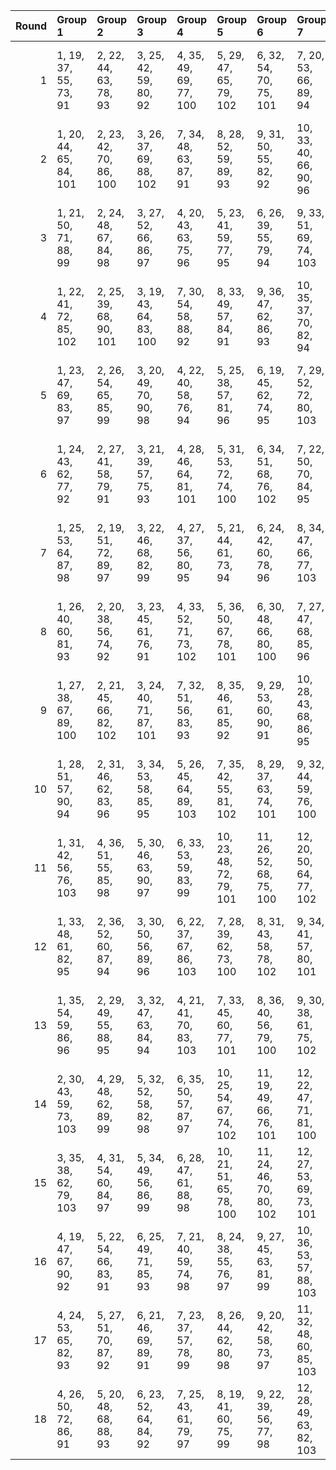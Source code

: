 |   Round | Group 1                | Group 2                | Group 3                | Group 4                | Group 5                 | Group 6                 | Group 7                 | Group 8                 | Group 9                 | Group 10                | Group 11                | Group 12                | Group 13                | Group 14           | Group 15           | Group 16           | Group 17           | Group 18           |
|--------:|:-----------------------|:-----------------------|:-----------------------|:-----------------------|:------------------------|:------------------------|:------------------------|:------------------------|:------------------------|:------------------------|:------------------------|:------------------------|:------------------------|:-------------------|:-------------------|:-------------------|:-------------------|:-------------------|
|       1 | 1, 19, 37, 55, 73, 91  | 2, 22, 44, 63, 78, 93  | 3, 25, 42, 59, 80, 92  | 4, 35, 49, 69, 77, 100 | 5, 29, 47, 65, 79, 102  | 6, 32, 54, 70, 75, 101  | 7, 20, 53, 66, 89, 94   | 8, 23, 51, 71, 82, 96   | 9, 26, 46, 67, 87, 95   | 10, 30, 39, 64, 76, 99  | 11, 33, 43, 72, 81, 98  | 12, 36, 41, 68, 74, 97  | 18, 27, 40, 61, 84, 103 | 13, 34, 50, 62, 90 | 14, 28, 48, 58, 83 | 15, 31, 52, 57, 85 | 16, 21, 38, 60, 86 | 17, 24, 45, 56, 88 |
|       2 | 1, 20, 44, 65, 84, 101 | 2, 23, 42, 70, 86, 100 | 3, 26, 37, 69, 88, 102 | 7, 34, 48, 63, 87, 91  | 8, 28, 52, 59, 89, 93   | 9, 31, 50, 55, 82, 92   | 10, 33, 40, 66, 90, 96  | 11, 36, 38, 71, 83, 95  | 12, 30, 45, 67, 85, 94  | 13, 24, 54, 68, 81, 103 | 16, 19, 46, 57, 79, 98  | 17, 22, 53, 62, 75, 97  | 18, 25, 51, 58, 77, 99  | 4, 32, 39, 61, 78  | 5, 35, 43, 60, 80  | 6, 29, 41, 56, 73  | 14, 27, 49, 64, 74 | 15, 21, 47, 72, 76 |
|       3 | 1, 21, 50, 71, 88, 99  | 2, 24, 48, 67, 84, 98  | 3, 27, 52, 66, 86, 97  | 4, 20, 43, 63, 75, 96  | 5, 23, 41, 59, 77, 95   | 6, 26, 39, 55, 79, 94   | 9, 33, 51, 69, 74, 103  | 13, 28, 45, 72, 78, 92  | 14, 31, 40, 68, 80, 91  | 15, 34, 38, 64, 73, 93  | 16, 35, 47, 58, 89, 101 | 17, 29, 54, 57, 82, 100 | 18, 32, 49, 62, 87, 102 | 7, 36, 46, 65, 76  | 8, 30, 53, 70, 81  | 10, 19, 44, 56, 85 | 11, 22, 42, 61, 90 | 12, 25, 37, 60, 83 |
|       4 | 1, 22, 41, 72, 85, 102 | 2, 25, 39, 68, 90, 101 | 3, 19, 43, 64, 83, 100 | 7, 30, 54, 58, 88, 92  | 8, 33, 49, 57, 84, 91   | 9, 36, 47, 62, 86, 93   | 10, 35, 37, 70, 82, 94  | 11, 29, 44, 69, 87, 96  | 12, 32, 42, 65, 89, 95  | 14, 20, 46, 71, 78, 103 | 16, 24, 52, 61, 74, 99  | 17, 27, 50, 60, 76, 98  | 18, 21, 48, 56, 81, 97  | 4, 34, 45, 59, 79  | 5, 28, 40, 55, 75  | 6, 31, 38, 63, 77  | 13, 26, 51, 66, 73 | 15, 23, 53, 67, 80 |
|       5 | 1, 23, 47, 69, 83, 97  | 2, 26, 54, 65, 85, 99  | 3, 20, 49, 70, 90, 98  | 4, 22, 40, 58, 76, 94  | 5, 25, 38, 57, 81, 96   | 6, 19, 45, 62, 74, 95   | 7, 29, 52, 72, 80, 103  | 13, 33, 42, 67, 79, 93  | 14, 36, 37, 66, 75, 92  | 15, 30, 44, 71, 77, 91  | 16, 28, 53, 56, 84, 102 | 17, 31, 51, 61, 86, 101 | 18, 34, 46, 60, 88, 100 | 8, 32, 50, 68, 73  | 9, 35, 48, 64, 78  | 10, 24, 41, 63, 89 | 11, 27, 39, 59, 82 | 12, 21, 43, 55, 87 |
|       6 | 1, 24, 43, 62, 77, 92  | 2, 27, 41, 58, 79, 91  | 3, 21, 39, 57, 75, 93  | 4, 28, 46, 64, 81, 101 | 5, 31, 53, 72, 74, 100  | 6, 34, 51, 68, 76, 102  | 7, 22, 50, 70, 84, 95   | 8, 25, 48, 69, 86, 94   | 9, 19, 52, 65, 88, 96   | 10, 32, 45, 71, 80, 97  | 11, 35, 40, 67, 73, 99  | 12, 29, 38, 66, 78, 98  | 16, 23, 44, 55, 90, 103 | 13, 30, 47, 60, 82 | 14, 33, 54, 56, 87 | 15, 36, 49, 61, 89 | 17, 26, 42, 63, 83 | 18, 20, 37, 59, 85 |
|       7 | 1, 25, 53, 64, 87, 98  | 2, 19, 51, 72, 89, 97  | 3, 22, 46, 68, 82, 99  | 4, 27, 37, 56, 80, 95  | 5, 21, 44, 61, 73, 94   | 6, 24, 42, 60, 78, 96   | 8, 34, 47, 66, 77, 103  | 13, 35, 39, 65, 74, 91  | 14, 29, 43, 70, 76, 93  | 15, 32, 41, 69, 81, 92  | 16, 33, 50, 63, 85, 100 | 17, 36, 48, 59, 90, 102 | 18, 30, 52, 55, 83, 101 | 7, 31, 49, 67, 75  | 9, 28, 54, 71, 79  | 10, 26, 38, 58, 84 | 11, 20, 45, 57, 86 | 12, 23, 40, 62, 88 |
|       8 | 1, 26, 40, 60, 81, 93  | 2, 20, 38, 56, 74, 92  | 3, 23, 45, 61, 76, 91  | 4, 33, 52, 71, 73, 102 | 5, 36, 50, 67, 78, 101  | 6, 30, 48, 66, 80, 100  | 7, 27, 47, 68, 85, 96   | 8, 21, 54, 64, 90, 95   | 9, 24, 49, 72, 83, 94   | 10, 34, 42, 69, 75, 98  | 11, 28, 37, 65, 77, 97  | 12, 31, 44, 70, 79, 99  | 17, 19, 39, 58, 87, 103 | 13, 32, 53, 55, 86 | 14, 35, 51, 63, 88 | 15, 29, 46, 59, 84 | 16, 25, 41, 62, 82 | 18, 22, 43, 57, 89 |
|       9 | 1, 27, 38, 67, 89, 100 | 2, 21, 45, 66, 82, 102 | 3, 24, 40, 71, 87, 101 | 7, 32, 51, 56, 83, 93  | 8, 35, 46, 61, 85, 92   | 9, 29, 53, 60, 90, 91   | 10, 28, 43, 68, 86, 95  | 11, 31, 41, 64, 88, 94  | 12, 34, 39, 72, 84, 96  | 15, 25, 50, 65, 75, 103 | 16, 26, 49, 59, 78, 97  | 17, 20, 47, 55, 80, 99  | 18, 23, 54, 63, 73, 98  | 4, 30, 42, 57, 74  | 5, 33, 37, 62, 76  | 6, 36, 44, 58, 81  | 13, 19, 48, 70, 77 | 14, 22, 52, 69, 79 |
|      10 | 1, 28, 51, 57, 90, 94  | 2, 31, 46, 62, 83, 96  | 3, 34, 53, 58, 85, 95  | 5, 26, 45, 64, 89, 103 | 7, 35, 42, 55, 81, 102  | 8, 29, 37, 63, 74, 101  | 9, 32, 44, 59, 76, 100  | 10, 22, 49, 60, 73, 92  | 11, 25, 47, 56, 78, 91  | 12, 19, 54, 61, 80, 93  | 13, 36, 43, 69, 84, 99  | 14, 30, 41, 65, 86, 98  | 15, 33, 39, 70, 88, 97  | 4, 23, 38, 68, 87  | 6, 20, 40, 72, 82  | 16, 27, 48, 71, 75 | 17, 21, 52, 67, 77 | 18, 24, 50, 66, 79 |
|      11 | 1, 31, 42, 56, 76, 103 | 4, 36, 51, 55, 85, 98  | 5, 30, 46, 63, 90, 97  | 6, 33, 53, 59, 83, 99  | 10, 23, 48, 72, 79, 101 | 11, 26, 52, 68, 75, 100 | 12, 20, 50, 64, 77, 102 | 13, 21, 49, 58, 80, 96  | 14, 24, 47, 57, 73, 95  | 15, 27, 54, 62, 78, 94  | 16, 32, 43, 67, 88, 91  | 17, 35, 41, 66, 84, 93  | 18, 29, 39, 71, 86, 92  | 2, 34, 37, 61, 81  | 3, 28, 44, 60, 74  | 7, 19, 38, 69, 82  | 8, 22, 45, 65, 87  | 9, 25, 40, 70, 89  |
|      12 | 1, 33, 48, 61, 82, 95  | 2, 36, 52, 60, 87, 94  | 3, 30, 50, 56, 89, 96  | 6, 22, 37, 67, 86, 103 | 7, 28, 39, 62, 73, 100  | 8, 31, 43, 58, 78, 102  | 9, 34, 41, 57, 80, 101  | 10, 27, 46, 55, 77, 93  | 11, 21, 53, 63, 79, 92  | 12, 24, 51, 59, 75, 91  | 13, 29, 40, 64, 85, 97  | 14, 32, 38, 72, 90, 99  | 15, 35, 45, 68, 83, 98  | 4, 25, 44, 66, 88  | 5, 19, 42, 71, 84  | 16, 20, 54, 69, 76 | 17, 23, 49, 65, 81 | 18, 26, 47, 70, 74 |
|      13 | 1, 35, 54, 59, 86, 96  | 2, 29, 49, 55, 88, 95  | 3, 32, 47, 63, 84, 94  | 4, 21, 41, 70, 83, 103 | 7, 33, 45, 60, 77, 101  | 8, 36, 40, 56, 79, 100  | 9, 30, 38, 61, 75, 102  | 10, 20, 52, 62, 81, 91  | 11, 23, 50, 58, 74, 93  | 12, 26, 48, 57, 76, 92  | 13, 31, 37, 71, 89, 98  | 14, 34, 44, 67, 82, 97  | 15, 28, 42, 66, 87, 99  | 5, 24, 39, 69, 85  | 6, 27, 43, 65, 90  | 16, 22, 51, 64, 80 | 17, 25, 46, 72, 73 | 18, 19, 53, 68, 78 |
|      14 | 2, 30, 43, 59, 73, 103 | 4, 29, 48, 62, 89, 99  | 5, 32, 52, 58, 82, 98  | 6, 35, 50, 57, 87, 97  | 10, 25, 54, 67, 74, 102 | 11, 19, 49, 66, 76, 101 | 12, 22, 47, 71, 81, 100 | 13, 23, 46, 56, 75, 94  | 14, 26, 53, 61, 77, 96  | 15, 20, 51, 60, 79, 95  | 16, 34, 40, 65, 83, 92  | 17, 28, 38, 70, 85, 91  | 18, 31, 45, 69, 90, 93  | 1, 36, 39, 63, 80  | 3, 33, 41, 55, 78  | 7, 24, 44, 64, 86  | 8, 27, 42, 72, 88  | 9, 21, 37, 68, 84  |
|      15 | 3, 35, 38, 62, 79, 103 | 4, 31, 54, 60, 84, 97  | 5, 34, 49, 56, 86, 99  | 6, 28, 47, 61, 88, 98  | 10, 21, 51, 65, 78, 100 | 11, 24, 46, 70, 80, 102 | 12, 27, 53, 69, 73, 101 | 13, 25, 52, 63, 76, 95  | 14, 19, 50, 59, 81, 94  | 15, 22, 48, 55, 74, 96  | 16, 30, 37, 72, 87, 93  | 17, 33, 44, 68, 89, 92  | 18, 36, 42, 64, 82, 91  | 1, 29, 45, 58, 75  | 2, 32, 40, 57, 77  | 7, 26, 41, 71, 90  | 8, 20, 39, 67, 83  | 9, 23, 43, 66, 85  |
|      16 | 4, 19, 47, 67, 90, 92  | 5, 22, 54, 66, 83, 91  | 6, 25, 49, 71, 85, 93  | 7, 21, 40, 59, 74, 98  | 8, 24, 38, 55, 76, 97   | 9, 27, 45, 63, 81, 99   | 10, 36, 53, 57, 88, 103 | 13, 20, 41, 61, 87, 100 | 14, 23, 39, 60, 89, 102 | 15, 26, 43, 56, 82, 101 | 16, 29, 42, 68, 77, 94  | 17, 32, 37, 64, 79, 96  | 18, 35, 44, 72, 75, 95  | 1, 34, 52, 70, 78  | 2, 28, 50, 69, 80  | 3, 31, 48, 65, 73  | 11, 30, 51, 62, 84 | 12, 33, 46, 58, 86 |
|      17 | 4, 24, 53, 65, 82, 93  | 5, 27, 51, 70, 87, 92  | 6, 21, 46, 69, 89, 91  | 7, 23, 37, 57, 78, 99  | 8, 26, 44, 62, 80, 98   | 9, 20, 42, 58, 73, 97   | 11, 32, 48, 60, 85, 103 | 13, 22, 38, 59, 88, 101 | 14, 25, 45, 55, 84, 100 | 15, 19, 40, 63, 86, 102 | 16, 31, 39, 66, 81, 95  | 17, 34, 43, 71, 74, 94  | 18, 28, 41, 67, 76, 96  | 1, 30, 49, 68, 79  | 2, 33, 47, 64, 75  | 3, 36, 54, 72, 77  | 10, 29, 50, 61, 83 | 12, 35, 52, 56, 90 |
|      18 | 4, 26, 50, 72, 86, 91  | 5, 20, 48, 68, 88, 93  | 6, 23, 52, 64, 84, 92  | 7, 25, 43, 61, 79, 97  | 8, 19, 41, 60, 75, 99   | 9, 22, 39, 56, 77, 98   | 12, 28, 49, 63, 82, 103 | 13, 27, 44, 57, 83, 102 | 14, 21, 42, 62, 85, 101 | 15, 24, 37, 58, 90, 100 | 16, 36, 45, 70, 73, 96  | 17, 30, 40, 69, 78, 95  | 18, 33, 38, 65, 80, 94  | 1, 32, 46, 66, 74  | 2, 35, 53, 71, 76  | 3, 29, 51, 67, 81  | 10, 31, 47, 59, 87 | 11, 34, 54, 55, 89 |